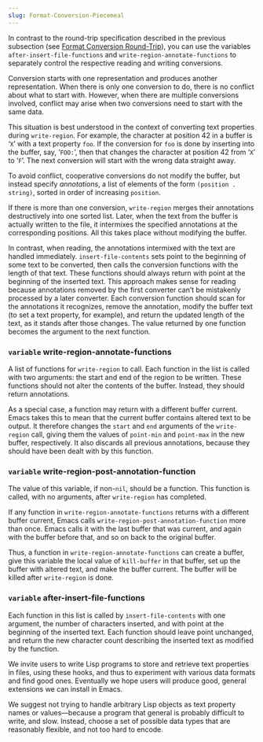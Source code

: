 ```yaml
---
slug: Format-Conversion-Piecemeal
---
```


In contrast to the round-trip specification described in the previous subsection (see [Format Conversion Round-Trip](/docs/elisp/Format-Conversion-Round_002dTrip)), you can use the variables `after-insert-file-functions` and `write-region-annotate-functions` to separately control the respective reading and writing conversions.

Conversion starts with one representation and produces another representation. When there is only one conversion to do, there is no conflict about what to start with. However, when there are multiple conversions involved, conflict may arise when two conversions need to start with the same data.

This situation is best understood in the context of converting text properties during `write-region`. For example, the character at position 42 in a buffer is ‘`X`’ with a text property `foo`. If the conversion for `foo` is done by inserting into the buffer, say, ‘`FOO:`’, then that changes the character at position 42 from ‘`X`’ to ‘`F`’. The next conversion will start with the wrong data straight away.

To avoid conflict, cooperative conversions do not modify the buffer, but instead specify *annotations*, a list of elements of the form `(position . string)`, sorted in order of increasing `position`.

If there is more than one conversion, `write-region` merges their annotations destructively into one sorted list. Later, when the text from the buffer is actually written to the file, it intermixes the specified annotations at the corresponding positions. All this takes place without modifying the buffer.

In contrast, when reading, the annotations intermixed with the text are handled immediately. `insert-file-contents` sets point to the beginning of some text to be converted, then calls the conversion functions with the length of that text. These functions should always return with point at the beginning of the inserted text. This approach makes sense for reading because annotations removed by the first converter can’t be mistakenly processed by a later converter. Each conversion function should scan for the annotations it recognizes, remove the annotation, modify the buffer text (to set a text property, for example), and return the updated length of the text, as it stands after those changes. The value returned by one function becomes the argument to the next function.

### <span className="tag variable">`variable`</span> **write-region-annotate-functions**

A list of functions for `write-region` to call. Each function in the list is called with two arguments: the start and end of the region to be written. These functions should not alter the contents of the buffer. Instead, they should return annotations.

As a special case, a function may return with a different buffer current. Emacs takes this to mean that the current buffer contains altered text to be output. It therefore changes the `start` and `end` arguments of the `write-region` call, giving them the values of `point-min` and `point-max` in the new buffer, respectively. It also discards all previous annotations, because they should have been dealt with by this function.

### <span className="tag variable">`variable`</span> **write-region-post-annotation-function**

The value of this variable, if non-`nil`, should be a function. This function is called, with no arguments, after `write-region` has completed.

If any function in `write-region-annotate-functions` returns with a different buffer current, Emacs calls `write-region-post-annotation-function` more than once. Emacs calls it with the last buffer that was current, and again with the buffer before that, and so on back to the original buffer.

Thus, a function in `write-region-annotate-functions` can create a buffer, give this variable the local value of `kill-buffer` in that buffer, set up the buffer with altered text, and make the buffer current. The buffer will be killed after `write-region` is done.

### <span className="tag variable">`variable`</span> **after-insert-file-functions**

Each function in this list is called by `insert-file-contents` with one argument, the number of characters inserted, and with point at the beginning of the inserted text. Each function should leave point unchanged, and return the new character count describing the inserted text as modified by the function.

We invite users to write Lisp programs to store and retrieve text properties in files, using these hooks, and thus to experiment with various data formats and find good ones. Eventually we hope users will produce good, general extensions we can install in Emacs.

We suggest not trying to handle arbitrary Lisp objects as text property names or values—because a program that general is probably difficult to write, and slow. Instead, choose a set of possible data types that are reasonably flexible, and not too hard to encode.
